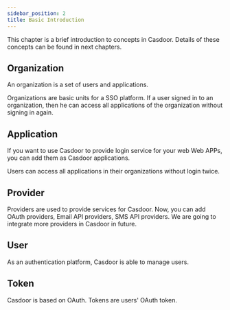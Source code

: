 ```yaml
---
sidebar_position: 2
title: Basic Introduction
---
```


This chapter is a brief introduction to concepts in Casdoor. Details of these concepts can be found in next chapters.

## Organization

An organization is a set of users and applications. 

Organizations are basic units for a SSO platform. If a user signed in to an organization, then he can access all applications of the organization without signing in again.

## Application

If you want to use Casdoor to provide login service for your web Web APPs, you can add them as Casdoor applications.

Users can access all applications in their organizations without login twice.

## Provider

Providers are used to provide services for Casdoor. Now, you can add OAuth providers, Email API providers, SMS API providers. We are going to integrate more providers in Casdoor in future.

## User

As an authentication platform, Casdoor is able to manage users.

## Token

Casdoor is based on OAuth. Tokens are users' OAuth token.

